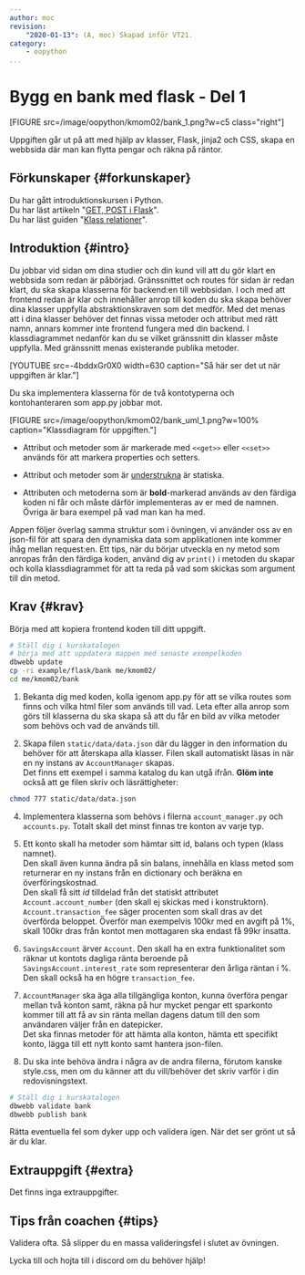 ```yaml
---
author: moc
revision:
    "2020-01-13": (A, moc) Skapad inför VT21.
category:
    - oopython
...
```

Bygg en bank med flask - Del 1
===================================

[FIGURE src=/image/oopython/kmom02/bank_1.png?w=c5 class="right"]

Uppgiften går ut på att med hjälp av klasser, Flask, jinja2 och CSS, skapa en webbsida där man kan flytta pengar och räkna på räntor.

<!--more-->


Förkunskaper {#forkunskaper}
-----------------------

Du har gått introduktionskursen i Python.  
Du har läst artikeln "[GET, POST i Flask](kunskap/flask-get-post)".  
Du har läst guiden "[Klass relationer](guide/kom-igang-med-objektorienterad-programmering-i-python)".  



Introduktion {#intro}
-----------------------    

Du jobbar vid sidan om dina studier och din kund vill att du gör klart en webbsida som redan är påbörjad. Gränssnittet och routes för sidan är redan klart, du ska skapa klasserna för backend:en till webbsidan. I och med att frontend redan är klar och innehåller anrop till koden du ska skapa behöver dina klasser uppfylla abstraktionskraven som det medför. Med det menas att i dina klasser behöver det finnas vissa metoder och attribut med rätt namn, annars kommer inte frontend fungera med din backend. I klassdiagrammet nedanför kan du se vilket gränssnitt din klasser måste uppfylla. Med gränssnitt menas existerande publika metoder.

[YOUTUBE src=-4bddxGr0X0 width=630 caption="Så här ser det ut när uppgiften är klar."]

Du ska implementera klasserna för de två kontotyperna och kontohanteraren som app.py jobbar mot.

[FIGURE src=/image/oopython/kmom02/bank_uml_1.png?w=100% caption="Klassdiagram för uppgiften."]

- Attribut och metoder som är markerade med `<<get>>` eller `<<set>>` används för att markera properties och setters.  

- Attribut och metoder som är <u>understrukna</u> är statiska.  

- Attributen och metoderna som är **bold**-markerad används av den färdiga koden ni får och måste därför implementeras av er med de namnen.  
Övriga är bara exempel på vad man kan ha med.

<!-- [YOUTUBE src=GBmyT_TntXA width=630 caption="Andreas förklarar klassdiagrammet och koden som ska skrivas."] -->

Appen följer överlag samma struktur som i övningen, vi använder oss av en json-fil för att spara den dynamiska data som applikationen inte kommer ihåg mellan request:en. Ett tips, när du börjar utveckla en ny metod som anropas från den färdiga koden, använd dig av `print()` i metoden du skapar och kolla klassdiagrammet för att ta reda på vad som skickas som argument till din metod.

<!-- [YOUTUBE src=rqfqn29glIo width=630 caption="Hur ska man börja med bank uppgiften?"] -->

Krav {#krav}
-----------------------

Börja med att kopiera frontend koden till ditt uppgift.

```bash
# Ställ dig i kurskatalogen
# börja med att uppdatera mappen med senaste exempelkoden
dbwebb update
cp -ri example/flask/bank me/kmom02/
cd me/kmom02/bank
```

1. Bekanta dig med koden, kolla igenom app.py för att se vilka routes som finns och vilka html filer som används till vad. Leta efter alla anrop som görs till klasserna du ska skapa så att du får en bild av vilka metoder som behövs och vad de används till.

1. Skapa filen `static/data/data.json` där du lägger in den information du behöver för att återskapa alla klasser. Filen skall automatiskt läsas in när en ny instans av `AccountManager` skapas.  
Det finns ett exempel i samma katalog du kan utgå ifrån. **Glöm inte** också att ge filen skriv och läsrättigheter:

```bash
chmod 777 static/data/data.json
```

4. Implementera klasserna som behövs i filerna `account_manager.py` och `accounts.py`. Totalt skall det minst finnas tre konton av varje typ.

1. Ett konto skall ha metoder som hämtar sitt id, balans och typen (klass namnet).  
Den skall även kunna ändra på sin balans, innehålla en klass metod som returnerar en ny instans från en dictionary och beräkna en överföringskostnad.  
Den skall få sitt *id* tilldelad från det statiskt attributet `Account.account_number` (den skall ej skickas med i konstruktorn).  
`Account.transaction_fee` säger procenten som skall dras av det överförda beloppet. Överför man exempelvis 100kr med en avgift på 1%, skall 100kr dras från kontot men mottagaren ska endast få 99kr insatta.

1. `SavingsAccount` ärver `Account`. Den skall ha en extra funktionalitet som räknar ut kontots dagliga ränta beroende på `SavingsAccount.interest_rate` som representerar den årliga räntan i %. Den skall också ha en högre `transaction_fee`.

1. `AccountManager` ska äga alla tillgängliga konton, kunna överföra pengar mellan två konton samt, räkna på hur mycket pengar ett sparkonto kommer till att få av sin ränta mellan dagens datum till den som användaren väljer från en datepicker.  
Det ska finnas metoder för att hämta alla konton, hämta ett specifikt konto, lägga till ett nytt konto samt hantera json-filen.


1. Du ska inte behöva ändra i några av de andra filerna, förutom kanske style.css, men om du känner att du vill/behöver det skriv varför i din redovisningstext.


```bash
# Ställ dig i kurskatalogen
dbwebb validate bank
dbwebb publish bank
```

Rätta eventuella fel som dyker upp och validera igen. När det ser grönt ut så är du klar.



Extrauppgift {#extra}
-----------------------

Det finns inga extrauppgifter.



Tips från coachen {#tips}
-----------------------

Validera ofta. Så slipper du en massa valideringsfel i slutet av övningen.

Lycka till och hojta till i discord om du behöver hjälp!
